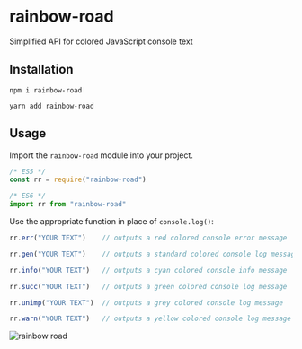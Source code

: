 # rainbow-road
Simplified API for colored JavaScript console text

## Installation

`npm i rainbow-road`

`yarn add rainbow-road`

## Usage
Import the `rainbow-road` module into your project.

```javascript
/* ES5 */
const rr = require("rainbow-road")

/* ES6 */
import rr from "rainbow-road"
```

Use the appropriate function in place of `console.log()`:

```javascript
rr.err("YOUR TEXT")    // outputs a red colored console error message

rr.gen("YOUR TEXT")    // outputs a standard colored console log message

rr.info("YOUR TEXT")   // outputs a cyan colored console info message

rr.succ("YOUR TEXT")   // outputs a green colored console log message

rr.unimp("YOUR TEXT")  // outputs a grey colored console log message

rr.warn("YOUR TEXT")   // outputs a yellow colored console log message
```

![rainbow road](https://thumbs.gfycat.com/AbsolutePeacefulHammerheadshark-size_restricted.gif)
